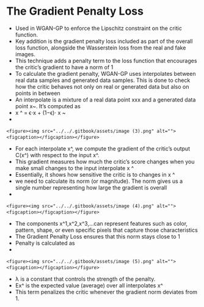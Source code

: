 # The Gradient Penalty Loss

* Used in WGAN-GP to enforce the Lipschitz constraint on the critic function.
* Key addition is the gradient penalty loss included as part of the overall loss function, alongside the Wasserstein loss from the real and fake images.
* This technique adds a penalty term to the loss function that encourages the critic’s gradient to have a norm of 1
* To calculate the gradient penalty, WGAN-GP uses interpolates between real data samples and generated data samples. This is done to check how the critic behaves not only on real or generated data but also on points in between
* An interpolate is a mixture of a real data point xxx and a generated data point x\~. It’s computed as
* x ^ = ϵ⋅x + (1−ϵ)⋅ x \~
*

    <figure><img src="../../.gitbook/assets/image (3).png" alt=""><figcaption></figcaption></figure>
* For each interpolate x^, we compute the gradient of the critic’s output C(x^) with respect to the input x^.
* This gradient measures how much the critic’s score changes when you make small changes to the input interpolate x ^
* Essentially, it shows how sensitive the critic is to changes in x ^
* we need to calculate its norm (or magnitude). The norm gives us a single number representing how large the gradient is overall
*

    <figure><img src="../../.gitbook/assets/image (4).png" alt=""><figcaption></figcaption></figure>
* The components x^1,x^2,x^3,…can represent features such as color, pattern, shape, or even specific pixels that capture those characteristics
* The Gradient Penalty Loss ensures that this norm stays close to 1
* Penalty is calculated as
*

    <figure><img src="../../.gitbook/assets/image (5).png" alt=""><figcaption></figcaption></figure>
* λ is a constant that controls the strength of the penalty.
* Ex^​ is the expected value (average) over all interpolates x^
* This term penalizes the critic whenever the gradient norm​ deviates from 1.
